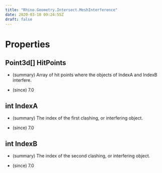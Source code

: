 ```yaml
---
title: "Rhino.Geometry.Intersect.MeshInterference"
date: 2020-03-10 09:24:55Z
draft: false
---
```


# Properties
## Point3d[] HitPoints
- (summary) 
     Array of hit points where the objects of IndexA and IndexB interfere.
     
- (since) 7.0
## int IndexA
- (summary) 
     The index of the first clashing, or interfering object.
     
- (since) 7.0
## int IndexB
- (summary) 
     The index of the second clashing, or interfering object.
     
- (since) 7.0
